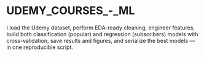 # UDEMY_COURSES_-_ML
I load the Udemy dataset, perform EDA-ready cleaning, engineer features, build both classification (popular) and regression (subscribers) models with cross-validation, save results and figures, and serialize the best models — in one reproducible script.
